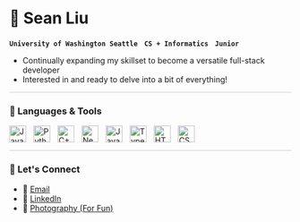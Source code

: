 # 👋 Sean Liu

**`University of Washington Seattle`** &nbsp; **`CS + Informatics`** &nbsp; **`Junior`**  

* Continually expanding my skillset to become a versatile full-stack developer
* Interested in and ready to delve into a bit of everything!

<hr style="height:1px; background-color:#ccc; border:none;"/>

### 🧰 Languages & Tools
<img align="left" alt="Java" width="30px" style="padding-right:10px;" src="https://cdn.jsdelivr.net/gh/devicons/devicon@latest/icons/java/java-original.svg" />
<img align="left" alt="Python" width="30px" style="padding-right:10px;" src="https://cdn.jsdelivr.net/gh/devicons/devicon@latest/icons/python/python-original.svg"/>
<img align="left" alt="C++" width="30px" style="padding-right:10px;" src="https://cdn.jsdelivr.net/gh/devicons/devicon@latest/icons/cplusplus/cplusplus-original.svg" />
<img align="left" alt="NextJS" width="30px" style="padding-right:10px;" src="https://cdn.jsdelivr.net/gh/devicons/devicon@latest/icons/nextjs/nextjs-original.svg" />
<img align="left" alt="JavaScript" width="30px" style="padding-right:10px;" src="https://cdn.jsdelivr.net/gh/devicons/devicon@latest/icons/javascript/javascript-original.svg" />
<img align="left" alt="TypeScript" width="30px" style="padding-right:10px;" src="https://cdn.jsdelivr.net/gh/devicons/devicon@latest/icons/typescript/typescript-original.svg" />
<img align="left" alt="HTML" width="30px" style="padding-right:10px;" src="https://cdn.jsdelivr.net/gh/devicons/devicon@latest/icons/html5/html5-original.svg" />
<img align="left" alt="CSS" width="30px" style="padding-right:10px;" src="https://cdn.jsdelivr.net/gh/devicons/devicon@latest/icons/css3/css3-original.svg" />
<br clear="left"/>

<hr style="height:1px; background-color:#ccc; border:none;"/>

### 👥 Let's Connect
- 📧 [Email](mailto:seanl26@uw.edu)
- 🔗 [LinkedIn](https://www.linkedin.com/in/sohyliu)
- 📸 [Photography (For Fun)](https://www.instagram.com/liuserpx/)
